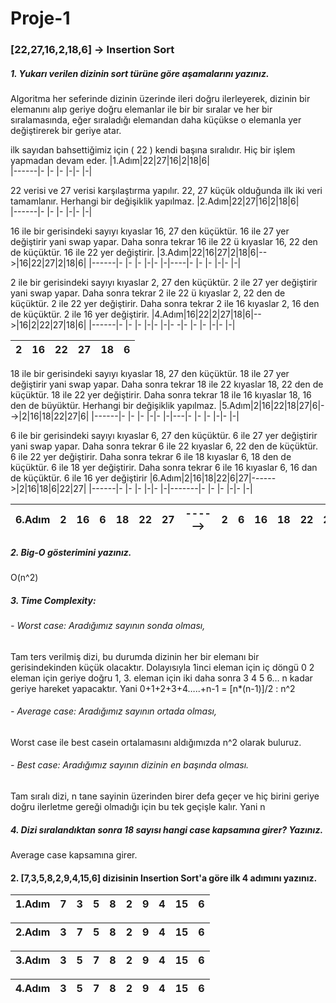 # Proje-1
### [22,27,16,2,18,6] -> Insertion Sort

##### 1. Yukarı verilen dizinin sort türüne göre aşamalarını yazınız.

Algoritma her seferinde dizinin üzerinde ileri doğru ilerleyerek, dizinin bir elemanını alıp geriye doğru elemanlar ile bir bir sıralar ve her bir sıralamasında, eğer sıraladığı elemandan daha küçükse o elemanla yer değiştirerek bir geriye atar.
   
ilk sayıdan bahsettiğimiz için ( 22 ) kendi başına sıralıdır. Hiç bir işlem yapmadan devam eder.
|1.Adım|22|27|16|2|18|6|     
|------|- |- |- |-|- |-|
    
22 verisi ve 27 verisi karşılaştırma yapılır. 22, 27 küçük olduğunda ilk iki veri tamamlanır. Herhangi bir değişiklik yapılmaz.
|2.Adım|22|27|16|2|18|6|     
|------|- |- |- |-|- |-|
    
16 ile bir gerisindeki sayıyı kıyaslar 16, 27 den küçüktür. 16 ile 27 yer değiştirir yani swap yapar. Daha sonra tekrar 16 ile 22 ü kıyaslar 16, 22 den de küçüktür. 16 ile 22 yer değiştirir.
|3.Adım|22|16|27|2|18|6|-->|16|22|27|2|18|6| 
|------|- |- |- |-|- |-|----|- |- |- |-|- |-|
       
2 ile bir gerisindeki sayıyı kıyaslar 2, 27 den küçüktür. 2 ile 27 yer değiştirir yani swap yapar. Daha sonra tekrar 2 ile 22 ü kıyaslar 2, 22 den de küçüktür. 2 ile 22 yer değiştirir. Daha sonra tekrar 2 ile 16 kıyaslar 2, 16 den de küçüktür. 2 ile 16 yer değiştirir.
|4.Adım|16|22|2|27|18|6|-->|16|2|22|27|18|6| 
|------|- |- |- |-|- |-|- -|- |- |- |-|- |-|

|2|16|22|27|18|6|
|- |- |- |-|- |-|
    
18 ile bir gerisindeki sayıyı kıyaslar 18, 27 den küçüktür. 18 ile 27 yer değiştirir yani swap yapar. Daha sonra tekrar 18 ile 22  kıyaslar 18, 22 den de küçüktür. 18 ile 22 yer değiştirir. Daha sonra tekrar 18 ile 16 kıyaslar 18, 16 den de büyüktür. Herhangi bir değişiklik yapılmaz.
|5.Adım|2|16|22|18|27|6|-->|2|16|18|22|27|6|
|------|- |- |- |-|- |-|---|- |- |- |-|- |-|
   
6 ile bir gerisindeki sayıyı kıyaslar 6, 27 den küçüktür. 6 ile 27 yer değiştirir yani swap yapar. Daha sonra tekrar 6 ile 22  kıyaslar 6, 22 den de küçüktür. 6 ile 22 yer değiştirir.  Daha sonra tekrar 6 ile 18 kıyaslar 6, 18 den de küçüktür. 6 ile 18 yer değiştirir. Daha sonra tekrar 6 ile 16  kıyaslar 6, 16 dan de küçüktür. 6 ile 16 yer değiştirir
|6.Adım|2|16|18|22|6|27|------>|2|16|18|6|22|27|
|------|- |- |- |-|- |-|-------|- |- |- |-|- |-|
    
|6.Adım|2|16|6|18|22|27|------>|2|6|16|18|22|27|
|------|- |- |- |-|- |-|-------|- |- |- |-|- |-|
     
##### 2. Big-O gösterimini yazınız.

   O(n^2)

##### 3. Time Complexity: 
###### - Worst case: Aradığımız sayının sonda olması,
Tam ters verilmiş dizi, bu durumda dizinin her bir elemanı bir gerisindekinden küçük olacaktır. Dolayısıyla 1inci eleman için iç döngü 0 2 eleman için geriye doğru 1, 3. eleman için iki daha sonra 3 4 5 6… n kadar geriye hareket yapacaktır. Yani 0+1+2+3+4…..+n-1 = [n*(n-1)]/2   :  n^2

###### - Average case: Aradığımız sayının ortada olması,
Worst case ile best casein ortalamasını aldığımızda   n^2 olarak buluruz.

###### - Best case: Aradığımız sayının dizinin en başında olması.
Tam sıralı dizi, n tane sayinin üzerinden birer defa geçer ve hiç birini geriye doğru ilerletme gereği olmadığı için bu tek geçişle kalır. Yani n

##### 4. Dizi sıralandıktan sonra 18 sayısı hangi case kapsamına girer? Yazınız.
Average case kapsamına girer.
    
#### 2. [7,3,5,8,2,9,4,15,6] dizisinin Insertion Sort'a göre ilk 4 adımını yazınız.
 |1.Adım|7|3|5|8|2|9|4|15|6|      
 |------|-|-|-|-|-|-|-|- |-|
 
 |2.Adım|3|7|5|8|2|9|4|15|6|      
 |------|-|-|-|-|-|-|-|- |-|
 
 |3.Adım|3|5|7|8|2|9|4|15|6|      
 |------|-|-|-|-|-|-|-|- |-|
 
 |4.Adım|3|5|7|8|2|9|4|15|6|      
 |------|-|-|-|-|-|-|-|- |-|
